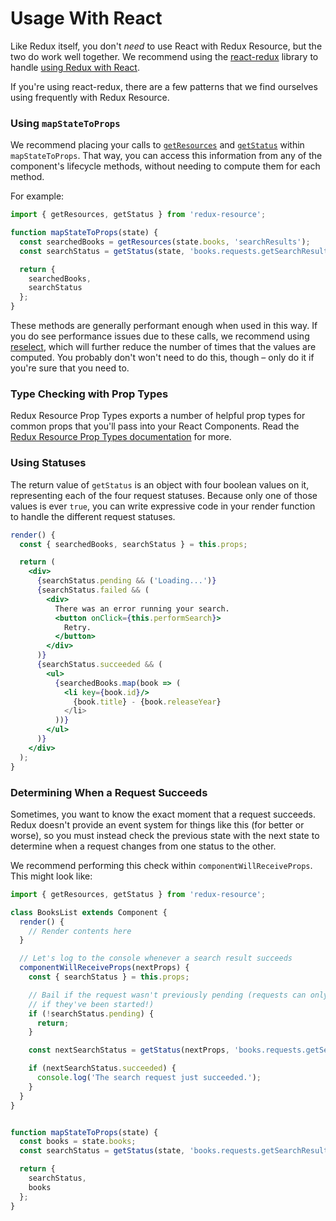 # Usage With React

Like Redux itself, you don't _need_ to use React with Redux Resource,
but the two do work well together. We recommend using the
[react-redux](https://github.com/reactjs/react-redux) library to handle
[using Redux with React](http://redux.js.org/docs/basics/UsageWithReact.html).

If you're using react-redux, there are a few patterns that we find ourselves
using frequently with Redux Resource.

### Using `mapStateToProps`

We recommend placing your calls to [`getResources`](/docs/api-reference/get-resources.md)
and [`getStatus`](/docs/api-reference/get-status.md) within
`mapStateToProps`. That way, you can access this information from any of the
component's lifecycle methods, without needing to compute them for each method.

For example:

```js
import { getResources, getStatus } from 'redux-resource';

function mapStateToProps(state) {
  const searchedBooks = getResources(state.books, 'searchResults');
  const searchStatus = getStatus(state, 'books.requests.getSearchResults.status');

  return {
    searchedBooks,
    searchStatus
  };
}
```

These methods are generally performant enough when used in this way. If
you do see performance issues due to these calls, we recommend using
[reselect](https://github.com/reactjs/reselect), which will further reduce the
number of times that the values are computed. You probably don't won't need to
do this, though – only do it if you're sure that you need to.

### Type Checking with Prop Types

Redux Resource Prop Types exports a number of helpful prop types for common props
that you'll pass into your React Components. Read the [Redux Resource Prop Types
documentation](/docs/extras/redux-resource-prop-types.md) for more.

### Using Statuses

The return value of `getStatus` is an object with four boolean values on it,
representing each of the four request statuses. Because only one of those values
is ever `true`, you can write expressive code in your render function to handle
the different request statuses.

```jsx
render() {
  const { searchedBooks, searchStatus } = this.props;

  return (
    <div>
      {searchStatus.pending && ('Loading...')}
      {searchStatus.failed && (
        <div>
          There was an error running your search.
          <button onClick={this.performSearch}>
            Retry.
          </button>
        </div>
      )}
      {searchStatus.succeeded && (
        <ul>
          {searchedBooks.map(book => (
            <li key={book.id}/>
              {book.title} - {book.releaseYear}
            </li>
          ))}
        </ul>
      )}
    </div>
  );
}
```

### Determining When a Request Succeeds

Sometimes, you want to know the exact moment that a request succeeds. Redux
doesn't provide an event system for things like this (for better or worse), so
you must instead check the previous state with the next state to determine when
a request changes from one status to the other.

We recommend performing this check within `componentWillReceiveProps`. This
might look like:

```js
import { getResources, getStatus } from 'redux-resource';

class BooksList extends Component {
  render() {
    // Render contents here
  }

  // Let's log to the console whenever a search result succeeds
  componentWillReceiveProps(nextProps) {
    const { searchStatus } = this.props;

    // Bail if the request wasn't previously pending (requests can only succeed
    // if they've been started!)
    if (!searchStatus.pending) {
      return;
    }

    const nextSearchStatus = getStatus(nextProps, 'books.requests.getSearchResults.status');

    if (nextSearchStatus.succeeded) {
      console.log('The search request just succeeded.');
    }
  }
}


function mapStateToProps(state) {
  const books = state.books;
  const searchStatus = getStatus(state, 'books.requests.getSearchResults.status');

  return {
    searchStatus,
    books
  };
}
```
